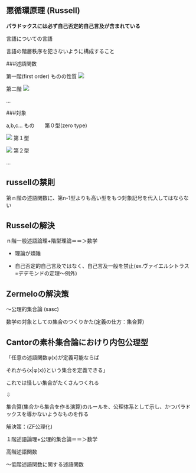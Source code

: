 ## 悪循環原理 (Russell)

**パラドックスには必ず自己否定的自己言及が含まれている**


言語についての言語

言語の階層秩序を犯さないように構成すること


###述語関数

第一階(first order)  ものの性質 <img src="https://latex.codecogs.com/gif.latex?%5Cdpi%7B120%7D%20%5Cvarphi%5E1%28x%29">

第二階  <img src="https://latex.codecogs.com/gif.latex?%5Cdpi%7B120%7D%20%5Cvarphi%5E2%28x%29">

...

###対象

a,b,c...  もの　　第０型(zero type)

<img src="https://latex.codecogs.com/gif.latex?%5Cdpi%7B120%7D%20a%5E1%3D%5C%7Bx%7C%5Cvarphi%5E1%28x%29%5C%7D">  第１型

<img src="https://latex.codecogs.com/gif.latex?%5Cdpi%7B120%7D%20a%5E2%3D%5C%7Bx%7C%5Cvarphi%5E2%28x%29%5C%7D">  第２型

...


## russellの禁則

第ｎ階の述語関数に、第n-1型よりも高い型をもつ対象記号を代入してはならない


## Russelの解決

ｎ階一般述語論理+階型理論＝＝＞数学

* 理論が煩雑

* 自己否定的自己言及ではなく、自己言及一般を禁止(ex.ヴァイエルシトラス=デデモンドの定理〜例外)

## Zermeloの解決策

〜公理的集合論  (sasc)

数学の対象としての集合のつくりかた(定義の仕方：集合算)


## Cantorの素朴集合論におけり内包公理型


「任意の述語関数φ(x)が定義可能ならば

それから{x|φ(x)}という集合を定義できる」

これでは怪しい集合がたくさんつくれる

⇩

集合算(集合から集合を作る演算)のルールを、公理体系として示し、かつパラドックスを導かないようなものを作る

解決策：(ZF公理化)

１階述語論理+公理的集合論＝＝＞数学


高階述語関数

〜低階述語関数に関する述語関数
